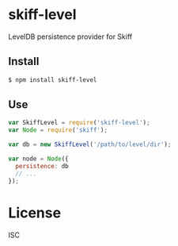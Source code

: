 # skiff-level

LevelDB persistence provider for Skiff

## Install

```bash
$ npm install skiff-level
```

## Use

```javascript
var SkiffLevel = require('skiff-level');
var Node = require('skiff');

var db = new SkiffLevel('/path/to/level/dir');

var node = Node({
  persistence: db
  // ...
});
```

# License

ISC